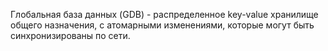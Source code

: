 Глобальная база данных (GDB) - распределенное key-value хранилище общего назначения, с атомарными изменениями, которые могут быть синхронизированы по сети.